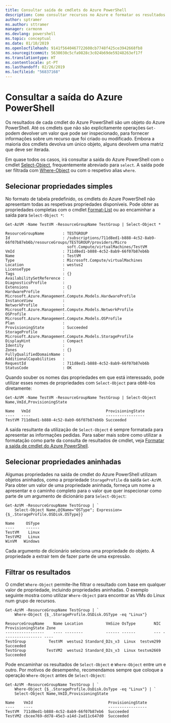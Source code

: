 ```yaml
---
title: Consultar saída de cmdlets do Azure PowerShell
description: Como consultar recursos no Azure e formatar os resultados.
author: sptramer
ms.author: sttramer
manager: carmonm
ms.devlang: powershell
ms.topic: conceptual
ms.date: 01/10/2019
ms.openlocfilehash: 9141f5640467722608cb7748f425ce3942668fb8
ms.sourcegitcommit: 5630030c5cfa9828c3c024b69de59248263ef17f
ms.translationtype: HT
ms.contentlocale: pt-PT
ms.lasthandoff: 02/26/2019
ms.locfileid: "56837168"
---
```

# <a name="query-output-of-azure-powershell"></a>Consultar a saída do Azure PowerShell 

Os resultados de cada cmdlet do Azure PowerShell são um objeto do Azure PowerShell. Até os cmdlets que não são explicitamente operações `Get-` podem devolver um valor que pode ser inspecionado, para fornecer informações sobre um recurso que foi criado ou modificado. Embora a maioria dos cmdlets devolva um único objeto, alguns devolvem uma matriz que deve ser iterada.

Em quase todos os casos, irá consultar a saída do Azure PowerShell com o cmdlet [Select-Object](/powershell/module/Microsoft.PowerShell.Utility/Select-Object), frequentemente abreviado para `select`. A saída pode ser filtrada com [Where-Object](/powershell/module/Microsoft.PowerShell.Core/Where-Object) ou com o respetivo alias `where`.

## <a name="select-simple-properties"></a>Selecionar propriedades simples

No formato de tabela predefinido, os cmdlets do Azure PowerShell não apresentam todas as respetivas propriedades disponíveis. Pode obter as propriedades completas com o cmdlet [Format-List](/powershell/module/microsoft.powershell.utility/format-list) ou ao encaminhar a saída para `Select-Object *`:

```azurepowershell-interactive
Get-AzVM -Name TestVM -ResourceGroupName TestGroup | Select-Object *
```

```output
ResourceGroupName        : TESTGROUP
Id                       : /subscriptions/711d8ed1-b888-4c52-8ab9-66f07b87eb6b/resourceGroups/TESTGROUP/providers/Micro
                           soft.Compute/virtualMachines/TestVM
VmId                     : 711d8ed1-b888-4c52-8ab9-66f07b87eb6b
Name                     : TestVM
Type                     : Microsoft.Compute/virtualMachines
Location                 : westus2
LicenseType              :
Tags                     : {}
AvailabilitySetReference :
DiagnosticsProfile       :
Extensions               : {}
HardwareProfile          : Microsoft.Azure.Management.Compute.Models.HardwareProfile
InstanceView             :
NetworkProfile           : Microsoft.Azure.Management.Compute.Models.NetworkProfile
OSProfile                : Microsoft.Azure.Management.Compute.Models.OSProfile
Plan                     :
ProvisioningState        : Succeeded
StorageProfile           : Microsoft.Azure.Management.Compute.Models.StorageProfile
DisplayHint              : Compact
Identity                 :
Zones                    : {}
FullyQualifiedDomainName :
AdditionalCapabilities   :
RequestId                : 711d8ed1-b888-4c52-8ab9-66f07b87eb6b
StatusCode               : OK
```

Quando souber os nomes das propriedades em que está interessado, pode utilizar esses nomes de propriedades com `Select-Object` para obtê-los diretamente:

```azurepowershell-interactive
Get-AzVM -Name TestVM -ResourceGroupName TestGroup | Select-Object Name,VmId,ProvisioningState
```

```output
Name   VmId                                 ProvisioningState
----   ----                                 -----------------
TestVM 711d8ed1-b888-4c52-8ab9-66f07b87eb6b Succeeded
```

A saída resultante da utilização de `Select-Object` é sempre formatada para apresentar as informações pedidas. Para saber mais sobre como utilizar a formatação como parte da consulta de resultados de cmdlet, veja [Formatar a saída de cmdlet do Azure PowerShell](formatting-output.md).

## <a name="select-nested-properties"></a>Selecionar propriedades aninhadas

Algumas propriedades na saída de cmdlet do Azure PowerShell utilizam objetos aninhados, como a propriedade `StorageProfile` da saída `Get-AzVM`. Para obter um valor de uma propriedade aninhada, forneça um nome a apresentar e o caminho completo para o valor que quer inspecionar como parte de um argumento de dicionário para `Select-Object`:

```azurepowershell-interactive
Get-AzVM -ResourceGroupName TestGroup | `
    Select-Object Name,@{Name="OSType"; Expression={$_.StorageProfile.OSDisk.OSType}}
```

```output
Name     OSType
----     ------
TestVM    Linux
TestVM2   Linux
WinVM   Windows
```

Cada argumento de dicionário seleciona uma propriedade do objeto. A propriedade a extrair tem de fazer parte de uma expressão.

## <a name="filter-results"></a>Filtrar os resultados 

O cmdlet `Where-Object` permite-lhe filtrar o resultado com base em qualquer valor de propriedade, incluindo propriedades aninhadas. O exemplo seguinte mostra como utilizar `Where-Object` para encontrar as VMs do Linux num grupo de recursos.

```azurepowershell-interactive
Get-AzVM -ResourceGroupName TestGroup | `
    Where-Object {$_.StorageProfile.OSDisk.OSType -eq "Linux"}
```

```output
ResourceGroupName    Name Location          VmSize OsType        NIC ProvisioningState Zone
-----------------    ---- --------          ------ ------        --- ----------------- ----
TestGroup          TestVM  westus2 Standard_D2s_v3  Linux  testvm299         Succeeded
TestGroup         TestVM2  westus2 Standard_D2s_v3  Linux testvm2669         Succeeded
```

Pode encaminhar os resultados de `Select-Object` e `Where-Object` entre um e outro. Por motivos de desempenho, recomendamos sempre que coloque a operação `Where-Object` antes de `Select-Object`:

```azurepowershell-interactive
Get-AzVM -ResourceGroupName TestGroup | `
    Where-Object {$_.StorageProfile.OsDisk.OsType -eq "Linux"} | `
    Select-Object Name,VmID,ProvisioningState
```

```output
Name    VmId                                 ProvisioningState
----    ----                                 -----------------
TestVM  711d8ed1-b888-4c52-8ab9-66f07b87eb6  Succeeded
TestVM2 cbcee769-dd78-45e3-a14d-2ad11c647d0  Succeeded
```